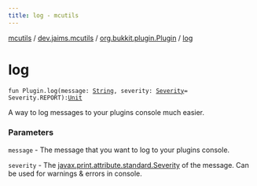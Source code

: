 ```yaml
---
title: log - mcutils
---
```


[mcutils](../../index.html) / [dev.jaims.mcutils](../index.html) / [org.bukkit.plugin.Plugin](index.html) / [log](./log.html)

# log

`fun Plugin.log(message: `[`String`](https://kotlinlang.org/api/latest/jvm/stdlib/kotlin/-string/index.html)`, severity: `[`Severity`](https://docs.oracle.com/javase/6/docs/api/javax/print/attribute/standard/Severity.html)` = Severity.REPORT): `[`Unit`](https://kotlinlang.org/api/latest/jvm/stdlib/kotlin/-unit/index.html)

A way to log messages to your plugins console much easier.

### Parameters

`message` - The message that you want to log to your plugins console.

`severity` - The [javax.print.attribute.standard.Severity](https://docs.oracle.com/javase/6/docs/api/javax/print/attribute/standard/Severity.html) of the message. Can be used for warnings &amp; errors
in console.